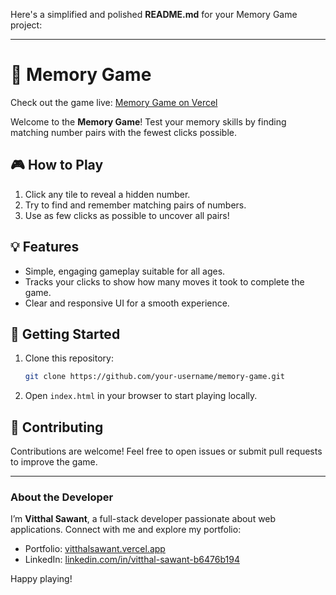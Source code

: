 Here's a simplified and polished **README.md** for your Memory Game project:

---

# 🧠 Memory Game

Check out the game live: [Memory Game on Vercel](https://memory-game-lemon-chi.vercel.app)

Welcome to the **Memory Game**! Test your memory skills by finding matching number pairs with the fewest clicks possible.

## 🎮 How to Play
1. Click any tile to reveal a hidden number.
2. Try to find and remember matching pairs of numbers.
3. Use as few clicks as possible to uncover all pairs!

## 💡 Features
- Simple, engaging gameplay suitable for all ages.
- Tracks your clicks to show how many moves it took to complete the game.
- Clear and responsive UI for a smooth experience.

## 🔧 Getting Started
1. Clone this repository:
   ```bash
   git clone https://github.com/your-username/memory-game.git
   ```
2. Open `index.html` in your browser to start playing locally.

## 🤝 Contributing
Contributions are welcome! Feel free to open issues or submit pull requests to improve the game.

---

### About the Developer
I’m **Vitthal Sawant**, a full-stack developer passionate about web applications. Connect with me and explore my portfolio:

- Portfolio: [vitthalsawant.vercel.app](https://vitthalsawant.vercel.app)
- LinkedIn: [linkedin.com/in/vitthal-sawant-b6476b194](https://www.linkedin.com/in/vitthal-sawant-b6476b194)

Happy playing!
